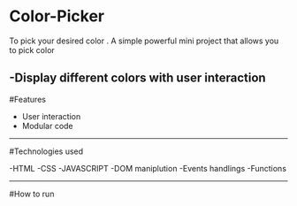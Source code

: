 # Color-Picker
To pick your desired color .
A simple powerful mini project that allows you to pick color


-Display different colors with user interaction 
---------------------

#Features

- User interaction
- Modular code

 -------------------
 #Technologies used

 -HTML
 -CSS
 -JAVASCRIPT
 -DOM maniplution
 -Events handlings
 -Functions

 -----------------

 #How to run

 

